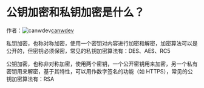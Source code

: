 # 公钥加密和私钥加密是什么？

作者：![canwdev](https://avatars.githubusercontent.com/u/9585126?s=80&u=3c6979a7ee52503afab676efc30054c19e672241&v=4)[canwdev](https://github/canwdev)

私钥加密，也称对称加密，使用一个密钥对内容进行加密和解密，加密算法可以是公开的，但密钥必须保密，常见的私钥加密算法有：DES、AES、RC5

公钥加密，也称非对称加密，使用两个密钥，一个公开密钥用来加密，另一个私有密钥用来解密，基于其特性，可以用作数字签名的功能（如 HTTPS），常见的公钥加密算法有：RSA
